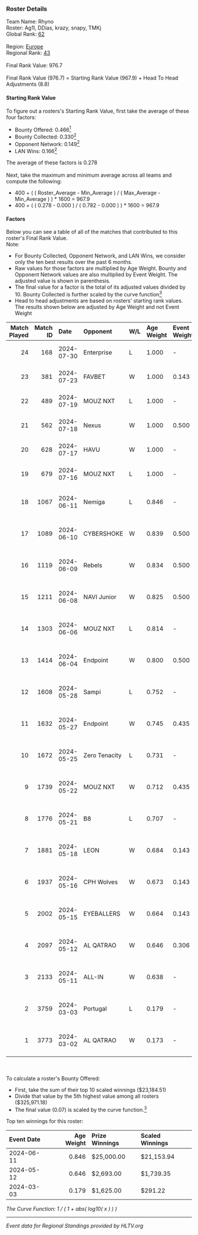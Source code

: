 ### Roster Details<br />
Team Name: Rhyno<br />
Roster: Ag1l, DDias, krazy, snapy, TMKj<br />
Global Rank: [62](../standings_global.md)<br />
<br />
Region: [Europe]( ../standings_europe.md)<br />
Regional Rank: [43]( ../standings_europe.md)<br />
<br />
Final Rank Value:  976.7<br />
<br />
Final Rank Value (976.7) = Starting Rank Value (967.9) + Head To Head Adjustments (8.8)<br />

#### Starting Rank Value<br />
To figure out a rosters's Starting Rank Value, first take the average of these four factors:<br />
- Bounty Offered: 0.466[<sup>1</sup>](#table2)
- Bounty Collected: 0.330[<sup>2</sup>](#table1)
- Opponent Network: 0.149[<sup>2</sup>](#table1)
- LAN Wins: 0.166[<sup>2</sup>](#table1)

The average of these factors is 0.278<br />
<br />
Next, take the maximum and minimum average across all teams and compute the following:<br />
- 400 + ( ( Roster_Average - Min_Average ) / ( Max_Average - Min_Average ) ) * 1600 = 967.9
- 400 + ( ( 0.278 - 0.000 ) / ( 0.782 - 0.000 ) ) * 1600 = 967.9


#### Factors<br />
Below you can see a table of all of the matches that contributed to this roster's Final Rank Value.<br />
Note:<br />

- For Bounty Collected, Opponent Network, and LAN Wins, we consider only the ten best results over the past 6 months.
- Raw values for those factors are multiplied by Age Weight. Bounty and Opponent Network values are also multiplied by Event Weight. The adjusted value is shown in parenthesis.
- The final value for a factor is the total of its adjusted values divided by 10. Bounty Collected is further scaled by the curve function[<sup>3</sup>](#curveFunction)
- Head to head adjustments are based on rosters' starting rank values. The results shown below are adjusted by Age Weight and not Event Weight
<span id="table1"></span><br />


| Match Played | Match ID | Date       | Opponent      | W/L | Age Weight | Event Weight | Bounty Collected | Opponent Network | LAN Wins  | H2H Adj. | Roster                                 |
| -: | -: | :- | :- | :- | :- | :- | :- | :- | :- | -: | :- |
|           24 |      168 | 2024-07-30 | Enterprise    | L   | 1.000      | -            | -                | -                | -         |   -18.05 | Ag1l, DDias, krazy, snapy, TMKj        |
|           23 |      381 | 2024-07-23 | FAVBET        | W   | 1.000      | 0.143        | 0.003 (0.000)    | 0.353 (0.050)    | 0 (0.000) |     9.93 | Ag1l, DDias, krazy, snapy, TMKj        |
|           22 |      489 | 2024-07-19 | MOUZ NXT      | L   | 1.000      | -            | -                | -                | -         |   -12.26 | Ag1l, DDias, krazy, snapy, TMKj        |
|           21 |      562 | 2024-07-18 | Nexus         | W   | 1.000      | 0.500        | 0.014 (0.007)    | 0.441 (0.220)    | 0 (0.000) |     5.78 | Ag1l, DDias, krazy, snapy, TMKj        |
|           20 |      628 | 2024-07-17 | HAVU          | W   | 1.000      | -            | -                | -                | 0 (0.000) |     5.65 | Ag1l, DDias, krazy, snapy, TMKj        |
|           19 |      679 | 2024-07-16 | MOUZ NXT      | L   | 1.000      | -            | -                | -                | -         |   -12.76 | Ag1l, DDias, krazy, snapy, TMKj        |
|           18 |     1067 | 2024-06-11 | Nemiga        | L   | 0.846      | -            | -                | -                | -         |    -8.01 | DDias, krazy, renatoohaxx, snapy, TMKj |
|           17 |     1089 | 2024-06-10 | CYBERSHOKE    | W   | 0.839      | 0.500        | 0.039 (0.016)    | 0.327 (0.137)    | 0 (0.000) |     9.11 | DDias, krazy, renatoohaxx, snapy, TMKj |
|           16 |     1119 | 2024-06-09 | Rebels        | W   | 0.834      | 0.500        | 0.038 (0.016)    | 0.605 (0.252)    | 0 (0.000) |    14.41 | DDias, krazy, renatoohaxx, snapy, TMKj |
|           15 |     1211 | 2024-06-08 | NAVI Junior   | W   | 0.825      | 0.500        | -                | 0.094 (0.039)    | 0 (0.000) |     2.50 | DDias, krazy, renatoohaxx, snapy, TMKj |
|           14 |     1303 | 2024-06-06 | MOUZ NXT      | L   | 0.814      | -            | -                | -                | -         |    -8.65 | DDias, krazy, renatoohaxx, snapy, TMKj |
|           13 |     1414 | 2024-06-04 | Endpoint      | W   | 0.800      | 0.500        | 0.012 (0.005)    | 0.540 (0.216)    | 0 (0.000) |     9.88 | DDias, krazy, renatoohaxx, snapy, TMKj |
|           12 |     1608 | 2024-05-28 | Sampi         | L   | 0.752      | -            | -                | -                | -         |   -14.39 | DDias, krazy, renatoohaxx, snapy, TMKj |
|           11 |     1632 | 2024-05-27 | Endpoint      | W   | 0.745      | 0.435        | 0.012 (0.004)    | 0.540 (0.175)    | -         |     9.37 | DDias, krazy, renatoohaxx, snapy, TMKj |
|           10 |     1672 | 2024-05-25 | Zero Tenacity | L   | 0.731      | -            | -                | -                | -         |    -8.28 | DDias, krazy, renatoohaxx, snapy, TMKj |
|            9 |     1739 | 2024-05-22 | MOUZ NXT      | W   | 0.712      | 0.435        | 0.139 (0.043)    | 1.000 (0.309)    | -         |    12.64 | DDias, krazy, renatoohaxx, snapy, TMKj |
|            8 |     1776 | 2024-05-21 | B8            | L   | 0.707      | -            | -                | -                | -         |    -6.51 | DDias, krazy, renatoohaxx, snapy, TMKj |
|            7 |     1881 | 2024-05-18 | LEON          | W   | 0.684      | 0.143        | 0.007 (0.001)    | -                | -         |     3.59 | DDias, krazy, renatoohaxx, snapy, TMKj |
|            6 |     1937 | 2024-05-16 | CPH Wolves    | W   | 0.673      | 0.143        | -                | 0.376 (0.036)    | -         |     5.41 | DDias, krazy, renatoohaxx, snapy, TMKj |
|            5 |     2002 | 2024-05-15 | EYEBALLERS    | W   | 0.664      | 0.143        | 0.006 (0.001)    | 0.528 (0.050)    | -         |     7.95 | DDias, krazy, renatoohaxx, snapy, TMKj |
|            4 |     2097 | 2024-05-12 | AL QATRAO     | W   | 0.646      | 0.306        | 0.004 (0.001)    | -                | 1 (0.646) |     3.60 | DDias, krazy, renatoohaxx, snapy, TMKj |
|            3 |     2133 | 2024-05-11 | ALL-IN        | W   | 0.638      | -            | -                | -                | 1 (0.638) |     1.61 | DDias, krazy, renatoohaxx, snapy, TMKj |
|            2 |     3759 | 2024-03-03 | Portugal      | L   | 0.179      | -            | -                | -                | -         |    -4.68 | DDias, krazy, renatoohaxx, snapy, TMKj |
|            1 |     3773 | 2024-03-02 | AL QATRAO     | W   | 0.173      | -            | -                | -                | 1 (0.173) |     0.93 | DDias, krazy, renatoohaxx, snapy, TMKj |

<br />
<span id="table2"></span><br />
To calculate a roster's Bounty Offered:<br />

- First, take the sum of their top 10 scaled winnings ($23,184.51)
- Divide that value by the 5th highest value among all rosters ($325,971.18)
- The final value (0.07) is scaled by the curve function.[<sup>3</sup>](#curveFunction)

Top ten winnings for this roster:<br />

| Event Date | Age Weight | Prize Winnings | Scaled Winnings |
| :- | -: | :- | :- |
| 2024-06-11 |      0.846 | $25,000.00     | $21,153.94      |
| 2024-05-12 |      0.646 | $2,693.00      | $1,739.35       |
| 2024-03-03 |      0.179 | $1,625.00      | $291.22         |


<span id="curveFunction"></span>_The Curve Function: 1 / ( 1 + abs( log10( x ) ) )_<br />

---
_Event data for Regional Standings provided by HLTV.org_<br />
